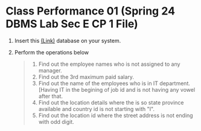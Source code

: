 # Class Performance 01 (Spring 24 DBMS Lab Sec E CP 1 File)

1. Insert this [(Link)](https://github.com/TashinParvez/MySQL_From_Zero/blob/Tashin/Files/hr_schema.sql) database on your system.
2. Perform the operations below

   > 1. Find out the employee names who is not assigned to any manager.
   > 2. Find out the 3rd maximum paid salary.
   > 3. Find out the name of the employees who is in IT department. [Having IT in the begining of job id and is not having any vowel after that.
   > 4. Find out the location details where the is so state province available and country id is not starting with "I".
   > 5. Find out the location id where the street address is not ending with odd digit. 

